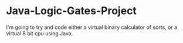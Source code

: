 # Java-Logic-Gates-Project
I'm going to try and code either a virtual binary calculator of sorts, or a virtual 8 bit cpu using Java.
